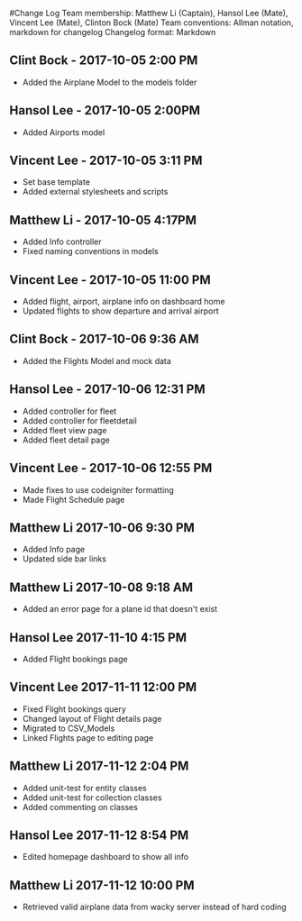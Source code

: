 #Change Log Team membership: Matthew Li (Captain), Hansol Lee (Mate), Vincent Lee (Mate), Clinton Bock (Mate)
Team conventions: Allman notation, markdown for changelog
Changelog format: Markdown

## Clint Bock - 2017-10-05 2:00 PM 
- Added the Airplane Model to the models folder

## Hansol Lee - 2017-10-05 2:00PM
- Added Airports model

## Vincent Lee - 2017-10-05 3:11 PM
- Set base template
- Added external stylesheets and scripts

## Matthew Li - 2017-10-05 4:17PM
- Added Info controller
- Fixed naming conventions in models

## Vincent Lee - 2017-10-05 11:00 PM
- Added flight, airport, airplane info on dashboard home
- Updated flights to show departure and arrival airport

## Clint Bock - 2017-10-06 9:36 AM
- Added the Flights Model and mock data 


## Hansol Lee - 2017-10-06 12:31 PM
- Added controller for fleet
- Added controller for fleetdetail
- Added fleet view page
- Added fleet detail page

## Vincent Lee - 2017-10-06 12:55 PM 
- Made fixes to use codeigniter formatting
- Made Flight Schedule page

## Matthew Li 2017-10-06 9:30 PM
- Added Info page
- Updated side bar links

## Matthew Li 2017-10-08 9:18 AM
- Added an error page for a plane id that doesn't exist


## Hansol Lee 2017-11-10 4:15 PM
- Added Flight bookings page

## Vincent Lee 2017-11-11 12:00 PM
- Fixed Flight bookings query  
- Changed layout of Flight details page  
- Migrated to CSV_Models  
- Linked Flights page to editing page 
 

## Matthew Li 2017-11-12 2:04 PM
- Added unit-test for entity classes
- Added unit-test for collection classes
- Added commenting on classes

## Hansol Lee 2017-11-12 8:54 PM
- Edited homepage dashboard to show all info 

## Matthew Li 2017-11-12 10:00 PM
- Retrieved valid airplane data from wacky server instead of hard coding

